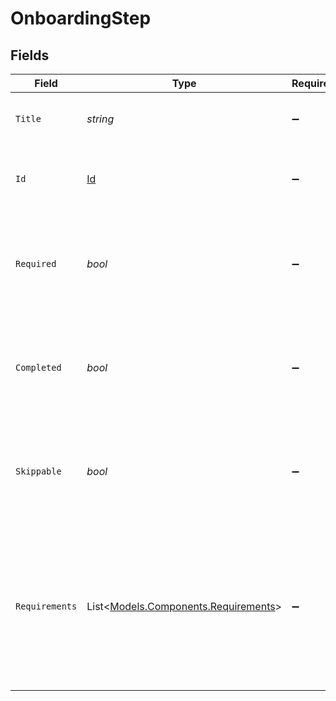 # OnboardingStep


## Fields

| Field                                                                                                             | Type                                                                                                              | Required                                                                                                          | Description                                                                                                       |
| ----------------------------------------------------------------------------------------------------------------- | ----------------------------------------------------------------------------------------------------------------- | ----------------------------------------------------------------------------------------------------------------- | ----------------------------------------------------------------------------------------------------------------- |
| `Title`                                                                                                           | *string*                                                                                                          | :heavy_minus_sign:                                                                                                | The display name of the onboarding step                                                                           |
| `Id`                                                                                                              | [Id](../../Models/Components/Id.md)                                                                               | :heavy_minus_sign:                                                                                                | The string identifier for each onboarding step                                                                    |
| `Required`                                                                                                        | *bool*                                                                                                            | :heavy_minus_sign:                                                                                                | The boolean flag indicating whether the step is required or optional                                              |
| `Completed`                                                                                                       | *bool*                                                                                                            | :heavy_minus_sign:                                                                                                | The boolean flag indicating whether the step is completed or not.                                                 |
| `Skippable`                                                                                                       | *bool*                                                                                                            | :heavy_minus_sign:                                                                                                | The boolean flag indicating whether the step can be skipped or not.                                               |
| `Requirements`                                                                                                    | List<[Models.Components.Requirements](../../Models/Components/Requirements.md)>                                   | :heavy_minus_sign:                                                                                                | A list of onboarding step that are required to be completed in order to proceed with the current onboarding step. |